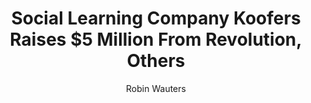 ---
layout: leaf-node
title: "Social Learning Company Koofers Raises $5 Million From Revolution, Others"
title-url: "https://techcrunch.com/2010/09/29/social-learning-company-koofers-raises-5-million-from-revolution-others/"
author: [ "Robin Wauters" ]
groups: [ "pedagogical-styles" ]
categories: [ "social-learning" ]
topics: [ "in-the-media" ]
summary: >
  Social learning startup Koofers today announced that it has scored $5 million in Series A equity funding. This round includes Revolution, created by AOL (yes, our new parent company) co-founder Steve Case, and Nigel Morris‘ QED Investors with participation of the company’s existing investors, New Atlantic Ventures and Altos Ventures.
cite: >
  
pub-date: 2010-09-29
added_date: 2017-04-29
resource-type: external-page
---